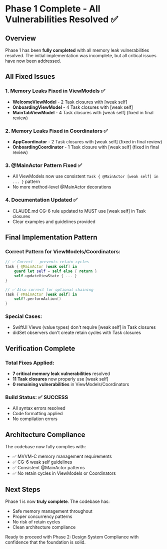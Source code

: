 # Phase 1 Complete - All Vulnerabilities Resolved ✅

## Overview
Phase 1 has been **fully completed** with all memory leak vulnerabilities resolved. The initial implementation was incomplete, but all critical issues have now been addressed.

## All Fixed Issues

### 1. Memory Leaks Fixed in ViewModels ✅
- **WelcomeViewModel** - 2 Task closures with [weak self]
- **OnboardingViewModel** - 4 Task closures with [weak self]
- **MainTabViewModel** - 4 Task closures with [weak self] (fixed in final review)

### 2. Memory Leaks Fixed in Coordinators ✅
- **AppCoordinator** - 2 Task closures with [weak self] (fixed in final review)
- **OnboardingCoordinator** - 1 Task closure with [weak self] (fixed in final review)

### 3. @MainActor Pattern Fixed ✅
- All ViewModels now use consistent `Task { @MainActor [weak self] in ... }` pattern
- No more method-level @MainActor decorations

### 4. Documentation Updated ✅
- CLAUDE.md CG-6 rule updated to MUST use [weak self] in Task closures
- Clear examples and guidelines provided

## Final Implementation Pattern

### Correct Pattern for ViewModels/Coordinators:
```swift
// ✅ Correct - prevents retain cycles
Task { @MainActor [weak self] in
    guard let self = self else { return }
    self.updateViewState { ... }
}

// ✅ Also correct for optional chaining
Task { @MainActor [weak self] in
    self?.performAction()
}
```

### Special Cases:
- SwiftUI Views (value types) don't require [weak self] in Task closures
- didSet observers don't create retain cycles with Task closures

## Verification Complete

### Total Fixes Applied:
- **7 critical memory leak vulnerabilities** resolved
- **11 Task closures** now properly use [weak self]
- **0 remaining vulnerabilities** in ViewModels/Coordinators

### Build Status: ✅ SUCCESS
- All syntax errors resolved
- Code formatting applied
- No compilation errors

## Architecture Compliance

The codebase now fully complies with:
- ✅ MVVM-C memory management requirements
- ✅ CG-6 weak self guidelines
- ✅ Consistent @MainActor patterns
- ✅ No retain cycles in ViewModels or Coordinators

## Next Steps

Phase 1 is now **truly complete**. The codebase has:
- Safe memory management throughout
- Proper concurrency patterns
- No risk of retain cycles
- Clean architecture compliance

Ready to proceed with Phase 2: Design System Compliance with confidence that the foundation is solid.